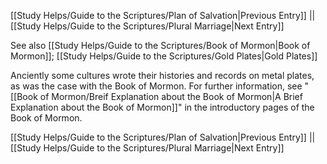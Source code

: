 [[Study Helps/Guide to the Scriptures/Plan of Salvation|Previous Entry]]  ||  [[Study Helps/Guide to the Scriptures/Plural Marriage|Next Entry]]

 See also [[Study Helps/Guide to the Scriptures/Book of Mormon|Book of Mormon]]; [[Study Helps/Guide to the Scriptures/Gold Plates|Gold Plates]]

 Anciently some cultures wrote their histories and records on metal plates, as was the case with the Book of Mormon. For further information, see "[[Book of Mormon/Breif Explanation about the Book of Mormon|A Brief Explanation about the Book of Mormon]]" in the introductory pages of the Book of Mormon.

[[Study Helps/Guide to the Scriptures/Plan of Salvation|Previous Entry]]  ||  [[Study Helps/Guide to the Scriptures/Plural Marriage|Next Entry]]